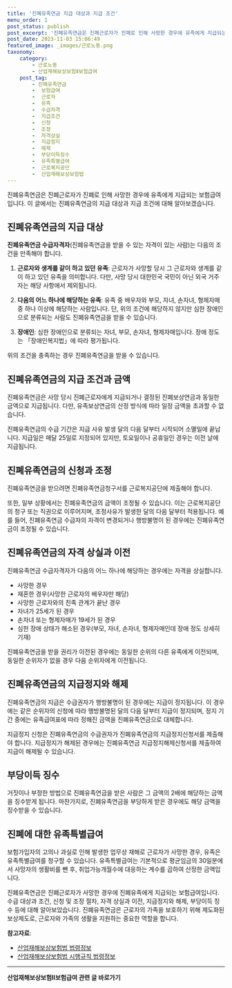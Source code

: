 ```yaml
---
title: '진폐유족연금 지급 대상과 지급 조건'
menu_order: 1
post_status: publish
post_excerpt: '진폐유족연금은 진폐근로자가 진폐로 인해 사망한 경우에 유족에게 지급되는 보험급여입니다. 이 글에서는 진폐유족연금의 지급 대상과 지급 조건에 대해 알아보겠습니다.'
post_date: 2023-11-03 15:06:49
featured_image: _images/근로노동.png
taxonomy:
    category:
        - 근로노동
        - 산업재해보상보험Ⅱ보험급여
    post_tag:
        - 진폐유족연금
        -  보험급여
        -  근로자
        -  유족
        -  수급자격
        -  지급조건
        -  신청
        -  조정
        -  자격상실
        -  지급정지
        -  해제
        -  부당이득징수
        -  유족특별급여
        -  근로복지공단
        -  산업재해보상보험법
---
```




진폐유족연금은 진폐근로자가 진폐로 인해 사망한 경우에 유족에게 지급되는 보험급여입니다. 이 글에서는 진폐유족연금의 지급 대상과 지급 조건에 대해 알아보겠습니다.

## 진폐유족연금의 지급 대상

**진폐유족연금 수급자격자**(진폐유족연금을 받을 수 있는 자격이 있는 사람)는 다음의 조건을 만족해야 합니다. 

1. **근로자와 생계를 같이 하고 있던 유족**: 근로자가 사망할 당시 그 근로자와 생계를 같이 하고 있던 유족을 의미합니다. 다만, 사망 당시 대한민국 국민이 아닌 외국 거주자는 해당 사항에서 제외됩니다.

2. **다음의 어느 하나에 해당하는 유족**: 유족 중 배우자와 부모, 자녀, 손자녀, 형제자매 중 하나 이상에 해당하는 사람입니다. 단, 위의 조건에 해당하지 않지만 심한 장애인으로 분류되는 사람도 진폐유족연금을 받을 수 있습니다.

3. **장애인**: 심한 장애인으로 분류되는 자녀, 부모, 손자녀, 형제자매입니다. 장애 정도는 「장애인복지법」에 따라 평가됩니다.

위의 조건을 충족하는 경우 진폐유족연금을 받을 수 있습니다. 

## 진폐유족연금의 지급 조건과 금액

진폐유족연금은 사망 당시 진폐근로자에게 지급되거나 결정된 진폐보상연금과 동일한 금액으로 지급됩니다. 다만, 유족보상연금의 산정 방식에 따라 일정 금액을 초과할 수 없습니다. 

진폐유족연금의 수급 기간은 지급 사유 발생 달의 다음 달부터 시작되어 소멸일에 끝납니다. 지급일은 매달 25일로 지정되어 있지만, 토요일이나 공휴일인 경우는 이전 날에 지급됩니다. 

## 진폐유족연금의 신청과 조정

진폐유족연금을 받으려면 진폐유족연금청구서를 근로복지공단에 제출해야 합니다. 

또한, 일부 상황에서는 진폐유족연금의 금액이 조정될 수 있습니다. 이는 근로복지공단의 청구 또는 직권으로 이루어지며, 조정사유가 발생한 달의 다음 달부터 적용됩니다. 예를 들어, 진폐유족연금 수급자의 자격이 변경되거나 행방불명이 된 경우에는 진폐유족연금이 조정될 수 있습니다. 

## 진폐유족연금의 자격 상실과 이전

진폐유족연금 수급자격자가 다음의 어느 하나에 해당하는 경우에는 자격을 상실합니다.

- 사망한 경우
- 재혼한 경우(사망한 근로자의 배우자만 해당)
- 사망한 근로자와의 친족 관계가 끝난 경우
- 자녀가 25세가 된 경우
- 손자녀 또는 형제자매가 19세가 된 경우
- 심한 장애 상태가 해소된 경우(부모, 자녀, 손자녀, 형제자매인데 장애 정도 상세히 기재)

진폐유족연금을 받을 권리가 이전된 경우에는 동일한 순위의 다른 유족에게 이전되며, 동일한 순위자가 없을 경우 다음 순위자에게 이전됩니다. 

## 진폐유족연금의 지급정지와 해제

진폐유족연금의 지급은 수급권자가 행방불명이 된 경우에는 지급이 정지됩니다. 이 경우에는 같은 순위자의 신청에 따라 행방불명된 달의 다음 달부터 지급이 정지되며, 정지 기간 중에는 유족급여표에 따라 정해진 금액을 진폐유족연금으로 대체합니다. 

지급정지 신청은 진폐유족연금의 수급권자가 진폐유족연금의 지급정지신청서를 제출해야 합니다. 지급정지가 해제된 경우에는 진폐유족연금 지급정지해제신청서를 제출하여 지급이 해제될 수 있습니다. 

## 부당이득 징수

거짓이나 부정한 방법으로 진폐유족연금을 받은 사람은 그 금액의 2배에 해당하는 금액을 징수받게 됩니다. 마찬가지로, 진폐유족연금을 부당하게 받은 경우에도 해당 금액을 징수받을 수 있습니다.

## 진폐에 대한 유족특별급여

보험가입자의 고의나 과실로 인해 발생한 업무상 재해로 근로자가 사망한 경우, 유족은 유족특별급여를 청구할 수 있습니다. 유족특별급여는 기본적으로 평균임금의 30일분에서 사망자의 생활비를 뺀 후, 취업가능개월수에 대응하는 계수를 곱하여 산정한 금액입니다. 

진폐유족연금은 진폐근로자가 사망한 경우에 진폐유족에게 지급되는 보험급여입니다. 수급 대상과 조건, 신청 및 조정 절차, 자격 상실과 이전, 지급정지와 해제, 부당이득 징수 등에 대해 알아보았습니다. 진폐유족연금은 근로자의 가족을 보호하기 위해 제도화된 보상제도로, 근로자와 가족의 생활을 지원하는 중요한 역할을 합니다.

**참고자료**:
- [산업재해보상보험법 법령정보](https://www.law.go.kr/LSW/lsSc.do?menuId=8&subMenuId=42&nwYn=0&section=lawNm&query=%EC%82%B0%EC%97%85%EC%9E%AC%ED%95%B4%EB%B3%B4%EC%83%81%EB%B3%B4%ED%97%98%EB%B2%95#liBgcolor1)
- [산업재해보상보험법 시행규칙 법령정보](https://www.law.go.kr/LSW/lsSc.do?menuId=8&subMenuId=42&nwYn=0&section=lawNm&query=%EC%82%B0%EC%97%85%EC%9E%AC%ED%95%B4%EB%B3%B4%EC%83%81%EB%B3%B4%ED%97%98%EB%B2%95#liBgcolor2)
<!-- wp:separator -->
<hr class="wp-block-separator has-alpha-channel-opacity"/>
<!-- /wp:separator -->

<!-- wp:group {"backgroundColor":"base","layout":{"type":"constrained"}} -->
<div class="wp-block-group has-base-background-color has-background"><!-- wp:paragraph {"align":"center","fontSize":"medium"} -->
<p class="has-text-align-center has-large-font-size"><strong>산업재해보상보험Ⅱ보험급여 관련 글 바로가기</strong></p>
<!-- /wp:paragraph -->


<!-- wp:latest-posts
{"categories":[{"id":10872,"count":19,"description":"","link":"https://uknowlaw.com/category/%ec%82%b0%ec%97%85%ec%9e%ac%ed%95%b4%eb%b3%b4%ec%83%81%eb%b3%b4%ed%97%98%e2%85%b1%eb%b3%b4%ed%97%98%ea%b8%89%ec%97%ac/","name":"산업재해보상보험Ⅱ보험급여","slug":"산업재해보상보험Ⅱ보험급여","taxonomy":"category","parent":0,"meta":[],"_links":{"self":[{"href":"https://uknowlaw.com/wp-json/wp/v2/categories/10872"}],"collection":[{"href":"https://uknowlaw.com/wp-json/wp/v2/categories"}],"about":[{"href":"https://uknowlaw.com/wp-json/wp/v2/taxonomies/category"}],"wp:post_type":[{"href":"https://uknowlaw.com/wp-json/wp/v2/posts?categories=10872"}],"curies":[{"name":"wp","href":"https://api.w.org/{rel}","templated":true}]}}]} /--></div>
<!-- /wp:group -->